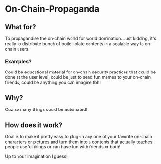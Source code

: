# On-Chain-Propaganda

## What for?
To propagandise the on-chain world for world domination. 
Just kidding, it's really to distribute bunch of boiler-plate contents in a scalable way to on-chain users.

### Examples?
Could be educational material for on-chain security practices that could be done at the user level, could be just to send fun memes to your on-chain friends, could be anything you can imagine tbh!

## Why?
Cuz so many things could be automated!

## How does it work?
Goal is to make it pretty easy to plug-in any one of your favorite on-chain characters or pictures and turn them into a contents that actually teaches people useful things or can have fun with friends or both! 

Up to your imagination I guess!
